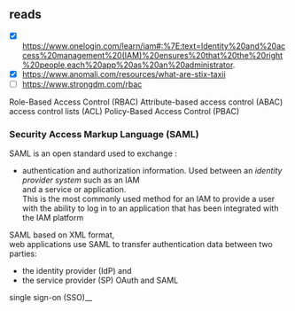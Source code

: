 ## reads
- [x] https://www.onelogin.com/learn/iam#:%7E:text=Identity%20and%20access%20management%20(IAM)%20ensures%20that%20the%20right%20people,each%20app%20as%20an%20administrator.
- [x] https://www.anomali.com/resources/what-are-stix-taxii
- [ ] https://www.strongdm.com/rbac

Role-Based Access Control (RBAC)
Attribute-based access control (ABAC)
access control lists (ACL)
Policy-Based Access Control (PBAC)

### Security Access Markup Language (SAML)
SAML is an open standard used to exchange :
- authentication and authorization information.
Used between an _identity provider system_ such as an IAM \
and a service or application. \
This is the most commonly used method for an IAM to provide a user with the ability to log in to an application that has been integrated with the IAM platform

SAML based on XML format, \
web applications use SAML to transfer authentication data between two parties:
- the identity provider (IdP) and
- the service provider (SP)
OAuth and SAML

 single sign-on (SSO)__ 
